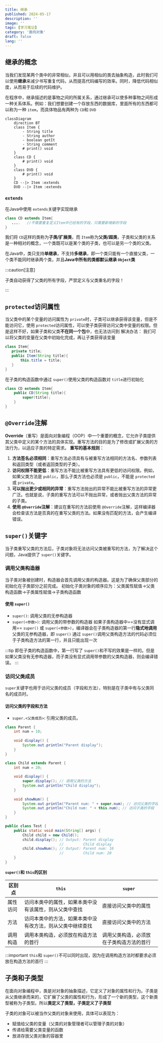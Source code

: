 ```yaml
---
title: 继承
published: 2024-05-17
description: ''
image: ''
tags: [学习笔记]
category: '面向对象'
draft: false 
lang: ''
---
```


## 继承的概念

当我们发现某两个类中的非常相似，并且可以用相似的类去抽象构造，此时我们可以使用**继承**来减少书写重复代码，从而提高代码编写的效率。同时，降低代码相似度，从而易于后续的代码维护。

在程序中，继承描述的是事物之间的所属关系，通过继承可以使多种事物之间形成一种关系体系。例如：我们想要创建一个存放东西的数据库，里面所有的东西都可以称为一种 `item`，而具体物品有两种为 `CD`和 `DVD`

```mermaid
classDiagram
    direction BT
    class Item {
        - String title
        - String author
        - boolean gotIt
        - String comment
        # print() void
    }
    class CD {
        # print() void
    }
    class DVD {
        # print() void
    }
    CD --|> Item :extends
    DVD --|> Item :extends

```

### `extends`

在Java中使用 `extends`关键字实现继承

```java
class CD extends Item{
   ....   //不需要重复定义Item中已经有的字段，只需要新增新的字段
}
```

我们将 `CD`这样的类称为**子类/扩展类**，而 `Item`称为**父类/超类**，子类和父类的关系是一种相对的概念，一个类既可以是某个类的子类，也可以是另一个类的父类。

在Java中，类只支持**单继承**，不支持**多继承**，即一个类只能有一个直接父类，一个类不能同时继承两个类，并且**Java中所有的类都默认继承 `Object`类**

:::caution[注意]

子类自动获得了父类的所有字段，严禁定义与父类重名的字段！

:::

## `protected`访问属性

当父类中的某个变量的访问属性为 `private`时，子类可以继承获得该变量，但是不能访问它，使用 `protected`访问属性，可以使子类获得访问父类中变量的权限。但是这样不好，如果子类和父类**不在同一个包**中，也无法访问到
解决办法：
我们可以将父类的变量在父类中初始化完成，再让子类获得该变量

```java
class Item{
   private title;
   public Item(String title){
       this.title = title;
   }
}
```

在子类的构造函数中通过 `super()`使用父类的构造函数对 `title`进行初始化

```java
class CD extends Item{
    public CD(String title){
        super(title);
    }
}
```

## `@Override`注解

**Override**（重写）是面向对象编程（OOP）中一个重要的概念，它允许子类提供其父类中定义的某个方法的具体实现。重写方法的目的是为了修改或扩展父类的方法行为，以适应子类的特定需求。
**重写的基本规则**：

1. **方法签名必须相同**：重写方法必须具有与被重写方法相同的方法名、参数列表和返回类型（或者返回类型的子类）。
2. **访问权限不能更低**：重写方法不能比被重写方法具有更低的访问权限。例如，如果父类方法是 `public`，那么子类方法也必须是 `public`，不能是 `protected`或 `private`。
3. **可以抛出更少或相同的异常**：重写方法抛出的异常不能比被重写方法的异常更广泛。也就是说，子类的重写方法可以不抛出异常，或者抛出父类方法的异常的子类。
4. **使用 `@Override`注解**：建议在重写的方法前使用 `@Override`注解，这样编译器会检查该方法是否真的在重写父类的方法。如果没有匹配的方法，会产生编译错误。

## `super()`关键字

当子类重写父类的方法后，子类对象将无法访问父类被重写的方法，为了解决这个问题，Java提供了 `super()`关键字。

### 调用父类构造器

当子类对象被创建时，构造器会首先调用父类的构造器。这是为了确保父类部分的初始化在子类部分之前完成。
初始化子类对象的顺序应为：父类属性赋值->父类构造函数->子类属性赋值->子类构造函数

#### 使用 `super()`

- `super()`: 调用父类的无参构造器
- `super(<参数>)`: 调用父类的带参数的构造器
  如果子类构造器中==没有显式调用== `super()` 或 `super(<参数>)`，编译器会在子类构造器的第一行**隐式地调用**父类的无参构造器，即 `super()`
  通过 `super()`调用父类构造方法的代码必须位于子类构造方法的第一行，并且只能出现一次

:::tip
即在子类的构造函数中，第一行写了 `super()`和不写的效果是一样的。但是如果父类没有无参构造器，而子类没有显式调用带参数的父类构造器，则会编译错误。
:::

### 访问父类成员

`super`关键字也用于访问父类的成员（字段和方法），特别是在子类中有与父类同名的成员时。

#### 访问父类的字段和方法

- `super.<父类成员>`: 引用父类的成员。

```java
class Parent {
    int num = 10;
  
    void display() {
        System.out.println("Parent display");
    }
}

class Child extends Parent {
    int num = 20;
  
    void display() {
        super.display(); // 调用父类的方法
        System.out.println("Child display");
    }
  
    void showNum() {
        System.out.println("Parent num: " + super.num); // 访问父类的字段
        System.out.println("Child num: " + this.num); // 访问子类的字段
    }
}

public class Test {
    public static void main(String[] args) {
        Child child = new Child();
        child.display(); // Output: Parent display
                         //         Child display
        child.showNum(); // Output: Parent num: 10
                         //         Child num: 20
    }
}
```

**`super()`和 `this`的区别**

| 区别点   | `this`                                                   | `super`                                |
| -------- | ---------------------------------------------------------- | ---------------------------------------- |
| 属性访问 | 访问本类中的属性，如果本类中没有该属性，则从父类中查找     | 直接访问父类中的属性                     |
| 方法     | 访问本类中的方法，如果本类中没有改方法，则从父类中继续查找 | 直接访问父类中的方法                     |
| 调用构造 | 调用本类构造，必须放在构造方法的首行                       | 调用父类构造，必须放在子类构造方法的首行 |

:::important
`this`和 `super()`不可以同时出现，因为在调用构造方法时都要求必须放在构造方法的首行
:::

## 子类和子类型

在面向对象编程中，类是对对象的抽象描述，它定义了对象的属性和行为。子类是从父类继承而来的，它扩展了父类的属性和行为，形成了一个新的类型，这个新类型被称为子类型。所以**类定义了类型，子类定义了子类型**

子类的对象可以被当作父类的对象来使用，具体可以表现为：

- 赋值给父类的变量（父类的对象管理者可以管理子类的对象）
- 传递给需要父类变量的函数
- 放进存放父类对象的容器里
